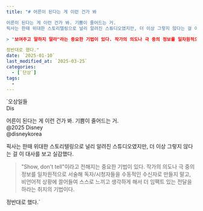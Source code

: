 ```yaml
---
title: "# 어른이 된다는 게 이런 건가 봐

어른이 된다는 게 이런 건가 봐. 기쁨이 줄어드는 거.  
픽사는 한때 위대한 스토리텔링으로 널리 알려진 스튜디오였지만, 더 이상 그렇지 않다는 걸 이 대사를 보고 실감했다.

> "보여주고 말하지 말라"라는 중요한 기법이 있다. 작가의 의도나 극 중의 정보를 일차원적으로 서술해 독자/시청자들을 수동적인 수신자로 만들지 말고, 비언어적 상황에 끌어들여 스스로 느끼고 생각하게 해서 더 임팩트 있는 전달을 하라는 취지의 기법이다.

정반대로 했다."
date: `2025-01-10`
last_modified_at: `2025-03-25`
categories:
  - [`단상`]
tags:
  - 
---
```


`오상일들  
Dis

어른이 된다는 게 이런 건가 봐. 기쁨이 줄어드는 거.  
@2025 Disney  
@disneykorea

픽사는 한때 위대한 스토리텔링으로 널리 알려진 스튜디오였지만, 더 이상 그렇지 않다는 걸 이 대사를 보고 실감했다.

> "Show, don't tell"이라고 전해지는 중요한 기법이 있다. 작가의 의도나 극 중의 정보를 일차원적으로 서술해 독자/시청자들을 수동적인 수신자로 만들지 말고, 비언어적 상황에 끌어들여 스스로 느끼고 생각하게 해서 더 임팩트 있는 전달을 하라는 취지의 기법이다.

정반대로 했다.`